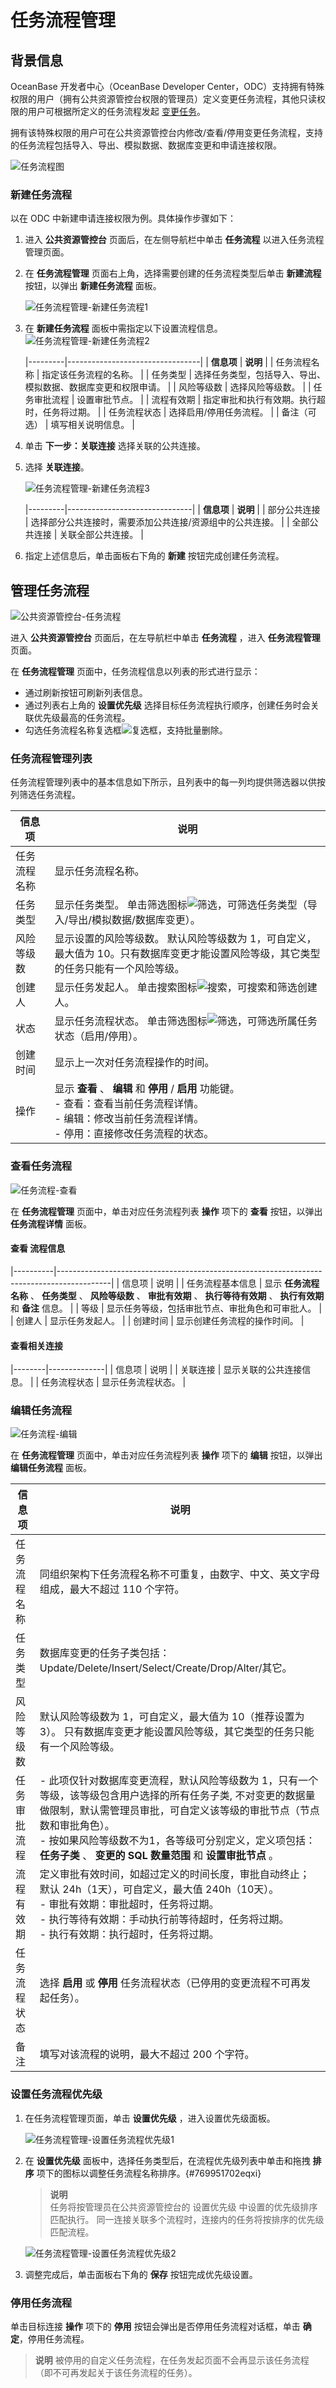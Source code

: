 任务流程管理 
===========================


背景信息 
-------------------------

OceanBase 开发者中心（OceanBase Developer Center，ODC）支持拥有特殊权限的用户（拥有公共资源管控台权限的管理员）定义变更任务流程，其他只读权限的用户可根据所定义的任务流程发起 [变更任务](../../6.web-odc-user-guide/9.web-odc-task-management/1.web-odc-task-management-overview.md)。

拥有该特殊权限的用户可在公共资源管控台内修改/查看/停用变更任务流程，支持的任务流程包括导入、导出、模拟数据、数据库变更和申请连接权限。

![任务流程图](https://help-static-aliyun-doc.aliyuncs.com/assets/img/zh-CN/0008191561/p416627.png)

### **新建任务流程** 

以在 ODC 中新建申请连接权限为例。具体操作步骤如下：

1. 进入 **公共资源管控台** 页面后，在左侧导航栏中单击 **任务流程** 以进入任务流程管理页面。

2. 在 **任务流程管理** 页面右上角，选择需要创建的任务流程类型后单击 **新建流程** 按钮，以弹出 **新建任务流程** 面板。

   ![任务流程管理-新建任务流程1](https://obbusiness-private.oss-cn-shanghai.aliyuncs.com/doc/img/odc/340/%E4%BB%BB%E5%8A%A1%E6%B5%81%E7%A8%8B%E7%AE%A1%E7%90%86-%E6%96%B0%E5%BB%BA%E4%BB%BB%E5%8A%A1%E6%B5%81%E7%A8%8B1.png)

3. 在 **新建任务流程** 面板中需指定以下设置流程信息。
   ![任务流程管理-新建任务流程2](https://obbusiness-private.oss-cn-shanghai.aliyuncs.com/doc/img/odc/340/%E4%BB%BB%E5%8A%A1%E6%B5%81%E7%A8%8B%E7%AE%A1%E7%90%86-%E6%96%B0%E5%BB%BA%E4%BB%BB%E5%8A%A1%E6%B5%81%E7%A8%8B2.png)

   |---------|---------------------------------|
   | **信息项** | **说明**                          |
   | 任务流程名称  | 指定该任务流程的名称。                     |
   | 任务类型    | 选择任务类型，包括导入、导出、模拟数据、数据库变更和权限申请。 |
   | 风险等级数   | 选择风险等级数。                        |
   | 任务审批流程  | 设置审批节点。                         |
   | 流程有效期   | 指定审批和执行有效期。执行超时，任务将过期。          |
   | 任务流程状态  | 选择启用/停用任务流程。                    |
   | 备注（可选）  | 填写相关说明信息。                       |

4. 单击 **下一步：关联连接** 选择关联的公共连接。

5. 选择 **关联连接**。

   ![任务流程管理-新建任务流程3](https://obbusiness-private.oss-cn-shanghai.aliyuncs.com/doc/img/odc/340/%E4%BB%BB%E5%8A%A1%E6%B5%81%E7%A8%8B%E7%AE%A1%E7%90%86-%E6%96%B0%E5%BB%BA%E4%BB%BB%E5%8A%A1%E6%B5%81%E7%A8%8B3.png)

   |---------|-------------------------------|
   | **信息项** | **说明**                        |
   | 部分公共连接  | 选择部分公共连接时，需要添加公共连接/资源组中的公共连接。 |
   | 全部公共连接  | 关联全部公共连接。                     |

6. 指定上述信息后，单击面板右下角的 **新建** 按钮完成创建任务流程。

管理任务流程 
---------------------------

![公共资源管控台-任务流程](https://obbusiness-private.oss-cn-shanghai.aliyuncs.com/doc/img/odc/340/%E4%BB%BB%E5%8A%A1%E6%B5%81%E7%A8%8B%E7%AE%A1%E7%90%86-%E7%AE%A1%E7%90%86%E4%BB%BB%E5%8A%A1%E6%B5%81%E7%A8%8B1.png)

进入 **公共资源管控台** 页面后，在左导航栏中单击 **任务流程** ，进入 **任务流程管理** 页面。

在 **任务流程管理** 页面中，任务流程信息以列表的形式进行显示：

* 通过刷新按钮可刷新列表信息。
* 通过列表右上角的 **设置优先级** 选择目标任务流程执行顺序，创建任务时会关联优先级最高的任务流程。
* 勾选任务流程名称复选框![复选框](https://help-static-aliyun-doc.aliyuncs.com/assets/img/zh-CN/5526247461/p416674.jpg)，支持批量删除。

### 任务流程管理列表 

任务流程管理列表中的基本信息如下所示，且列表中的每一列均提供筛选器以供按列筛选任务流程。


|  信息项   |                                                                                                                      说明                                                                                                                       |
|--------|-----------------------------------------------------------------------------------------------------------------------------------------------------------------------------------------------------------------------------------------------|
| 任务流程名称 | 显示任务流程名称。                                                                                                                                                                                                                                     |
| 任务类型   | 显示任务类型。 单击筛选图标![筛选](https://help-static-aliyun-doc.aliyuncs.com/assets/img/zh-CN/0583667361/p352180.jpg)，可筛选任务类型（导入/导出/模拟数据/数据库变更）。                                                                                           |
| 风险等级数  | 显示设置的风险等级数。 默认风险等级数为 1，可自定义，最大值为 10。只有数据库变更才能设置风险等级，其它类型的任务只能有一个风险等级。                                                                                                                                                                                          |
| 创建人    | 显示任务发起人。 单击搜索图标![搜索](https://help-static-aliyun-doc.aliyuncs.com/assets/img/zh-CN/5526247461/p416691.jpg)，可搜索和筛选创建人。                                                                                                          |
| 状态     | 显示任务流程状态。 单击筛选图标![筛选](https://help-static-aliyun-doc.aliyuncs.com/assets/img/zh-CN/0583667361/p352180.jpg)，可筛选所属任务状态（启用/停用）。                                                                                                  |
| 创建时间   | 显示上一次对任务流程操作的时间。                                                                                                                                                                                                                              |
| 操作     | 显示 **查看** 、 **编辑** 和 **停用** / **启用** 功能键。<br> - 查看：查看当前任务流程详情。<br> - 编辑：修改当前任务流程详情。  <br> - 停用：直接修改任务流程的状态。   |



### 查看任务流程 

![任务流程-查看](https://obbusiness-private.oss-cn-shanghai.aliyuncs.com/doc/img/odc/340/%E4%BB%BB%E5%8A%A1%E6%B5%81%E7%A8%8B%E7%AE%A1%E7%90%86-%E6%9F%A5%E7%9C%8B%E4%BB%BB%E5%8A%A1%E6%B5%81%E7%A8%8B2.png)

在 **任务流程管理** 页面中，单击对应任务流程列表 **操作** 项下的 **查看** 按钮，以弹出 **任务流程详情** 面板。


#### **查看** 流程信息 



|----------|-------------------------------------------------------------------------------------------|
| 信息项      | 说明                                                                                        |
| 任务流程基本信息 | 显示 **任务流程名称** 、 **任务类型** 、 **风险等级数** 、 **审批有效期** 、 **执行等待有效期** 、 **执行有效期**  和 **备注**  信息。 |
| 等级       | 显示任务等级，包括审批节点、审批角色和可审批人。                                                                  |
| 创建人      | 显示任务发起人。                                                                                  |
| 创建时间     | 显示创建任务流程的操作时间。                                                                            |



#### **查看相关连接** 

|--------|--------------|
| 信息项    | 说明           |
| 关联连接   | 显示关联的公共连接信息。 |
| 任务流程状态 | 显示任务流程状态。    |



### 编辑任务流程 

![任务流程-编辑](https://obbusiness-private.oss-cn-shanghai.aliyuncs.com/doc/img/odc/340/%E4%BB%BB%E5%8A%A1%E6%B5%81%E7%A8%8B%E7%AE%A1%E7%90%86-%E7%BC%96%E8%BE%91%E4%BB%BB%E5%8A%A1%E6%B5%81%E7%A8%8B3.png)

在 **任务流程管理** 页面中，单击对应任务流程列表 **操作** 项下的 **编辑** 按钮，以弹出 **编辑任务流程** 面板。


|  信息项   |                                                                                                                                                                                                   说明                                                                                                                                                                                                    |
|--------|---------------------------------------------------------------------------------------------------------------------------------------------------------------------------------------------------------------------------------------------------------------------------------------------------------------------------------------------------------------------------------------------------------|
| 任务流程名称 | 同组织架构下任务流程名称不可重复，由数字、中文、英文字母组成，最大不超过 110 个字符。                                                                                                                                                                                                                                                                                                                                                          |
| 任务类型   | 数据库变更的任务子类包括：Update/Delete/Insert/Select/Create/Drop/Alter/其它。                                                                                                                                                               |
| 风险等级数  | 默认风险等级数为 1，可自定义，最大值为 10（推荐设置为 3）。 只有数据库变更才能设置风险等级，其它类型的任务只能有一个风险等级。                                                                                                                                                                                                                                                                                                                                                                      |
| 任务审批流程 | - 此项仅针对数据库变更流程，默认风险等级数为 1，只有一个等级，该等级包含用户选择的所有任务子类, 不对变更的数据量做限制，默认需管理员审批，可自定义该等级的审批节点（节点数和审批角色）。<br>     - 按如果风险等级数不为1，各等级可分别定义，定义项包括： **任务子类** 、 **变更的 SQL 数量范围** 和 **设置审批节点** 。    |
| 流程有效期  | 定义审批有效时间，如超过定义的时间长度，审批自动终止； 默认 24h（1天），可自定义，最大值 240h（10天）。<br> - 审批有效期：审批超时，任务将过期。 <br>  - 执行等待有效期：手动执行前等待超时，任务将过期。 <br>  - 执行有效期：执行超时，任务将过期。                                                                                                                  |
| 任务流程状态 | 选择 **启用** 或 **停用** 任务流程状态（已停用的变更流程不可再发起任务）。                                                                                                                                                                                                                                                                                                                                                             |
| 备注     | 填写对该流程的说明，最大不超过 200 个字符。                                                                                                                                                                                                                                                                                                                                                                                |

### 设置任务流程优先级

1. 在任务流程管理页面，单击 **设置优先级** ，进入设置优先级面板。

   ![任务流程管理-设置任务流程优先级1](https://obbusiness-private.oss-cn-shanghai.aliyuncs.com/doc/img/odc/340/%E4%BB%BB%E5%8A%A1%E6%B5%81%E7%A8%8B%E7%AE%A1%E7%90%86-%E8%AE%BE%E7%BD%AE%E4%BB%BB%E5%8A%A1%E6%B5%81%E7%A8%8B%E4%BC%98%E5%85%88%E7%BA%A71.png)

2. 在 **设置优先级** 面板中，选择任务类型后，在流程优先级列表中单击和拖拽 **排序** 项下的图标以调整任务流程名称排序。{#769951702eqxi}

   > **说明**  
   > 任务将按管理员在公共资源管控台的 设置优先级 中设置的优先级排序匹配执行。
   > 同一连接关联多个流程时，连接内的任务将按排序的优先级匹配流程。

   ![任务流程管理-设置任务流程优先级2](https://obbusiness-private.oss-cn-shanghai.aliyuncs.com/doc/img/odc/340/%E4%BB%BB%E5%8A%A1%E6%B5%81%E7%A8%8B%E7%AE%A1%E7%90%86-%E8%AE%BE%E7%BD%AE%E4%BB%BB%E5%8A%A1%E6%B5%81%E7%A8%8B%E4%BC%98%E5%85%88%E7%BA%A72.png)

3. 调整完成后，单击面板右下角的 **保存** 按钮完成优先级设置。

### 停用任务流程 

单击目标连接 **操作** 项下的 **停用** 按钮会弹出是否停用任务流程对话框，单击 **确定**，停用任务流程。

> **说明**
> 被停用的自定义任务流程，在任务发起页面不会再显示该任务流程（即不可再发起关于该任务流程的任务）。